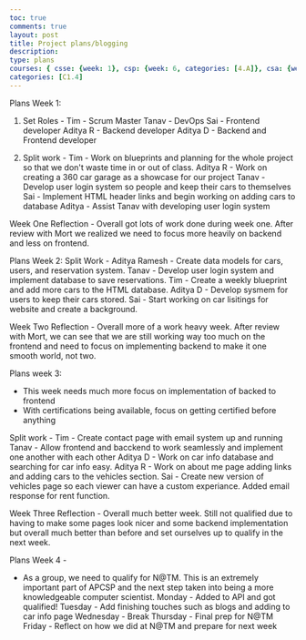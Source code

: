 ```yaml
---
toc: true
comments: true
layout: post
title: Project plans/blogging
description: 
type: plans
courses: { csse: {week: 1}, csp: {week: 6, categories: [4.A]}, csa: {week: 0} }
categories: [C1.4]
---
```


Plans Week 1:
1. Set Roles -
Tim - Scrum Master
Tanav - DevOps
Sai - Frontend developer
Aditya R - Backend developer
Aditya D - Backend and Frontend developer

2. Split work - 
Tim - Work on blueprints and planning for the whole project so that we don't
waste time in or out of class.
Aditya R - Work on creating a 360 car garage as a showcase for our project
Tanav - Develop user login system so people and keep their cars to 
themselves
Sai - Implement HTML header links and begin working on adding cars to database
Aditya - Assist Tanav with developing user login system

Week One Reflection - 
Overall got lots of work done during week one. After review with Mort we 
realized we need to focus more heavily on backend and less on frontend.

Plans Week 2: 
Split Work - 
Aditya Ramesh - Create data models for cars, users, and reservation system.
Tanav - Develop user login system and implement database to save 
reservations.
Tim - Create a weekly blueprint and add more cars to the HTML database.
Aditya D - Develop sysmem for users to keep their cars stored.
Sai - Start working on car lisitings for website and create a background.

Week Two Reflection - 
Overall more of a work heavy week. After review with Mort, we can see that we are still working way too much on the frontend and need to focus on 
implementing backend to make it one smooth world, not two.

Plans week 3: 
- This week needs much more focus on implementation of backed to frontend
- With certifications being available, focus on getting certified before 
anything

Split work - 
Tim - Create contact page with email system up and running
Tanav - Allow frontend and bacckend to work seamlessly and implement one
another with each other
Aditya D - Work on car info database and searching for car info easy.
Aditya R - Work on about me page adding links and adding cars to the vehicles section.
Sai - Create new version of vehicles page so each viewer can have a 
custom experiance. Added email response for rent function.

Week Three Reflection - 
Overall much better week. Still not qualified due to having to make 
some pages look nicer and some backend implementation but overall much
better than before and set ourselves up to qualify in the next week.

Plans Week 4 - 
- As a group, we need to qualify for N@TM. This is an extremely important
part of APCSP and the next step taken into being a more knowledgeable 
computer scientist.
Monday - Added to API and got qualified!
Tuesday - Add finishing touches such as blogs and adding to car info page
Wednesday - Break
Thursday - Final prep for N@TM
Friday - Reflect on how we did at N@TM and prepare for next week